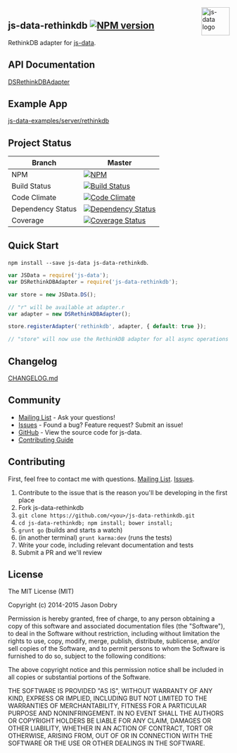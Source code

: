 <img src="https://raw.githubusercontent.com/js-data/js-data/master/js-data.png" alt="js-data logo" title="js-data" align="right" width="64" height="64" />

## js-data-rethinkdb [![NPM version](https://badge.fury.io/js/js-data-rethinkdb.png)](http://badge.fury.io/js/js-data-rethinkdb)

RethinkDB adapter for [js-data](http://www.js-data.io/).

## API Documentation
[DSRethinkDBAdapter](http://www.js-data.io/docs/dsrethinkdbadapter)

## Example App
[js-data-examples/server/rethinkdb](https://github.com/js-data/js-data-examples/tree/master/server/rethinkdb)

## Project Status

| Branch | Master |
| ------ | ------ |
| NPM | [![NPM](https://nodei.co/npm/js-data-rethinkdb.png?downloads=true&stars=true)](https://nodei.co/npm/js-data-rethinkdb/) |
| Build Status | [![Build Status](https://travis-ci.org/js-data/js-data-rethinkdb.png?branch=master)](https://travis-ci.org/js-data/js-data-rethinkdb) |
| Code Climate | [![Code Climate](https://codeclimate.com/github/js-data/js-data-rethinkdb.png)](https://codeclimate.com/github/js-data/js-data-rethinkdb) |
| Dependency Status | [![Dependency Status](https://gemnasium.com/js-data/js-data-rethinkdb.png)](https://gemnasium.com/js-data/js-data-rethinkdb) |
| Coverage | [![Coverage Status](https://coveralls.io/repos/js-data/js-data-rethinkdb/badge.png?branch=master)](https://coveralls.io/r/js-data/js-data-rethinkdb?branch=master) |

## Quick Start
`npm install --save js-data js-data-rethinkdb`.

```js
var JSData = require('js-data');
var DSRethinkDBAdapter = require('js-data-rethinkdb');

var store = new JSData.DS();

// "r" will be available at adapter.r
var adapter = new DSRethinkDBAdapter();

store.registerAdapter('rethinkdb', adapter, { default: true });

// "store" will now use the RethinkDB adapter for all async operations
```

## Changelog
[CHANGELOG.md](https://github.com/js-data/js-data-rethinkdb/blob/master/CHANGELOG.md)

## Community
- [Mailing List](https://groups.io/org/groupsio/jsdata) - Ask your questions!
- [Issues](https://github.com/js-data/js-data-rethinkdb/issues) - Found a bug? Feature request? Submit an issue!
- [GitHub](https://github.com/js-data/js-data-rethinkdb) - View the source code for js-data.
- [Contributing Guide](https://github.com/js-data/js-data-rethinkdb/blob/master/CONTRIBUTING.md)

## Contributing

First, feel free to contact me with questions. [Mailing List](https://groups.io/org/groupsio/jsdata). [Issues](https://github.com/js-data/js-data-rethinkdb/issues).

1. Contribute to the issue that is the reason you'll be developing in the first place
1. Fork js-data-rethinkdb
1. `git clone https://github.com/<you>/js-data-rethinkdb.git`
1. `cd js-data-rethinkdb; npm install; bower install;`
1. `grunt go` (builds and starts a watch)
1. (in another terminal) `grunt karma:dev` (runs the tests)
1. Write your code, including relevant documentation and tests
1. Submit a PR and we'll review

## License

The MIT License (MIT)

Copyright (c) 2014-2015 Jason Dobry

Permission is hereby granted, free of charge, to any person obtaining a copy
of this software and associated documentation files (the "Software"), to deal
in the Software without restriction, including without limitation the rights
to use, copy, modify, merge, publish, distribute, sublicense, and/or sell
copies of the Software, and to permit persons to whom the Software is
furnished to do so, subject to the following conditions:

The above copyright notice and this permission notice shall be included in all
copies or substantial portions of the Software.

THE SOFTWARE IS PROVIDED "AS IS", WITHOUT WARRANTY OF ANY KIND, EXPRESS OR
IMPLIED, INCLUDING BUT NOT LIMITED TO THE WARRANTIES OF MERCHANTABILITY,
FITNESS FOR A PARTICULAR PURPOSE AND NONINFRINGEMENT. IN NO EVENT SHALL THE
AUTHORS OR COPYRIGHT HOLDERS BE LIABLE FOR ANY CLAIM, DAMAGES OR OTHER
LIABILITY, WHETHER IN AN ACTION OF CONTRACT, TORT OR OTHERWISE, ARISING FROM,
OUT OF OR IN CONNECTION WITH THE SOFTWARE OR THE USE OR OTHER DEALINGS IN THE
SOFTWARE.
